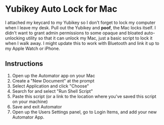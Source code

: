 # Yubikey Auto Lock for Mac

I attached my keycard to my Yubikey so I don't forget to lock my computer when I leave my desk. Pull out the Yubikey and **poof**, the Mac locks itself. I didn't want to grant admin permissions to some opaque and bloated auto-unlocking utility so that it can unlock my Mac, just a basic script to lock it when I walk away. I might update this to work with Bluetooth and link it up to my Apple Watch or iPhone.

## Instructions

1. Open up the Automator app on your Mac
1. Create a "New Document" at the prompt
1. Select Application and click "Choose"
1. Search for and select "Run Shell Script"
1. Paste this script (or a link to the location where you've saved this script on your machine)
1. Save and exit Automator
1. Open up the Users Settings panel, go to Login Items, and add your new Automator App.
